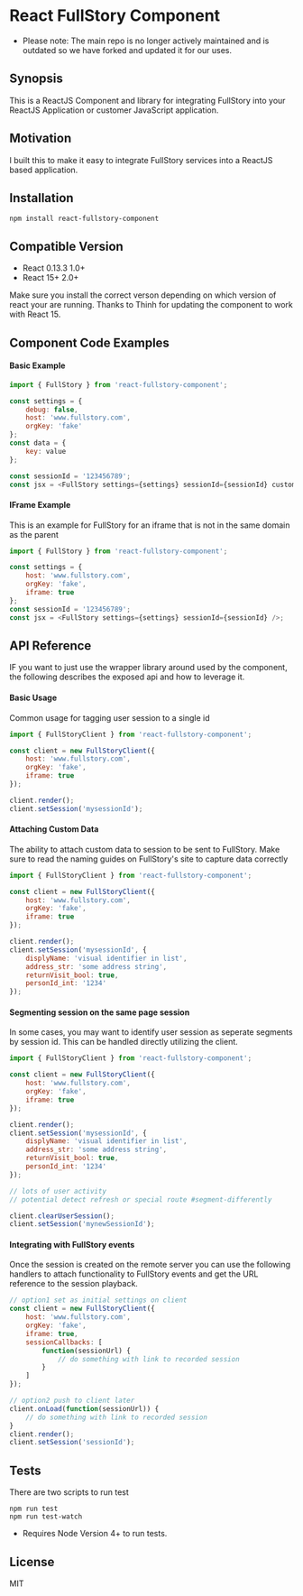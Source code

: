 # React FullStory Component
* Please note: The main repo is no longer actively maintained and is outdated so we have forked and updated it for our uses. 

## Synopsis
This is a ReactJS Component and library for integrating FullStory into your ReactJS Application or customer JavaScript application.

## Motivation

I built this to make it easy to integrate FullStory services into a ReactJS based application.

## Installation
```
npm install react-fullstory-component
```

## Compatible Version
* React 0.13.3 1.0+
* React 15+ 2.0+

Make sure you install the correct verson depending on which version of react your are running.  Thanks to Thinh for updating the component to work with React 15.


## Component Code Examples
#### Basic Example
```javascript
import { FullStory } from 'react-fullstory-component';

const settings = {
    debug: false,
    host: 'www.fullstory.com',
    orgKey: 'fake'
};
const data = {
    key: value
};

const sessionId = '123456789';
const jsx = <FullStory settings={settings} sessionId={sessionId} custom={data} />;
```

#### IFrame Example
This is an example for FullStory for an iframe that is not in the same domain as the parent
```javascript
import { FullStory } from 'react-fullstory-component';

const settings = {
    host: 'www.fullstory.com',
    orgKey: 'fake',
    iframe: true
};
const sessionId = '123456789';
const jsx = <FullStory settings={settings} sessionId={sessionId} />;
```

## API Reference
IF you want to just use the wrapper library around used by the component, the following describes the exposed api and how to leverage it.

#### Basic Usage
Common usage for tagging user session to a single id

```javascript
import { FullStoryClient } from 'react-fullstory-component';

const client = new FullStoryClient({
    host: 'www.fullstory.com',
    orgKey: 'fake',
    iframe: true
});

client.render();
client.setSession('mysessionId');
```

#### Attaching Custom Data
The ability to attach custom data to session to be sent to FullStory. Make sure to read the
naming guides on FullStory's site to capture data correctly

```javascript
import { FullStoryClient } from 'react-fullstory-component';

const client = new FullStoryClient({
    host: 'www.fullstory.com',
    orgKey: 'fake',
    iframe: true
});

client.render();
client.setSession('mysessionId', {
    displyName: 'visual identifier in list',
    address_str: 'some address string',
    returnVisit_bool: true,
    personId_int: '1234'
});
```

#### Segmenting session on the same page session
In some cases, you may want to identify user session as seperate segments by session id.  This can be handled directly
utilizing the client.

```javascript
import { FullStoryClient } from 'react-fullstory-component';

const client = new FullStoryClient({
    host: 'www.fullstory.com',
    orgKey: 'fake',
    iframe: true
});

client.render();
client.setSession('mysessionId', {
    displyName: 'visual identifier in list',
    address_str: 'some address string',
    returnVisit_bool: true,
    personId_int: '1234'
});

// lots of user activity
// potential detect refresh or special route #segment-differently

client.clearUserSession();
client.setSession('mynewSessionId');
```

#### Integrating with FullStory events
Once the session is created on the remote server you can use the following handlers to attach functionality to
FullStory events and get the URL reference to the session playback.

```javascript
// option1 set as initial settings on client
const client = new FullStoryClient({
    host: 'www.fullstory.com',
    orgKey: 'fake',
    iframe: true,
    sessionCallbacks: [
        function(sessionUrl) {
            // do something with link to recorded session
        }
    ]
});

// option2 push to client later
client.onLoad(function(sessionUrl)) {
    // do something with link to recorded session
}
client.render();
client.setSession('sessionId');
```

## Tests
There are two scripts to run test

```
npm run test
npm run test-watch
```

* Requires Node Version 4+ to run tests.

## License
MIT
